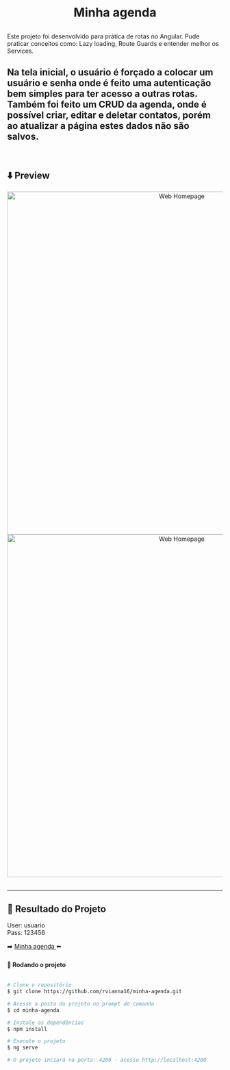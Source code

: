 <h1 align="center">
    Minha agenda
</h1>

## 

Este projeto foi desenvolvido para prática de rotas no Angular.
Pude praticar conceitos como: Lazy loading, Route Guards e entender melhor os Services.<br>

Na tela inicial, o usuário é forçado a colocar um usuário e senha onde é feito uma autenticação bem simples para ter acesso a outras rotas.
Também foi feito um CRUD da agenda, onde é possível criar, editar e deletar contatos, porém ao atualizar a página estes dados não são salvos.
---

<br>


## :arrow_down: Preview

<p align="center" >
  <img alt="Web Homepage" title"Web-Home" src="https://i.imgur.com/LwR18dq.png" width="800px">  
  <img alt="Web Homepage" title"Web-Home" src="https://i.imgur.com/VDXsaTt.png" width="800px">   
  <br><br>  
  
  
</p>

---

## 🚀 Resultado do Projeto

User: usuario
<br>
Pass: 123456

:arrow_right: <a href="https://minha-agenda.vercel.app/"> Minha agenda </a> :arrow_left:


#### 🎲 Rodando o projeto

```bash

# Clone o repositório
$ git clone https://github.com/rvianna16/minha-agenda.git

# Acesse a pasta do projeto no prompt de comando
$ cd minha-agenda

# Instale as dependências
$ npm install

# Execute o projeto
$ ng serve

# O projeto inciará na porta: 4200 - acesse http://localhost:4200 

```
